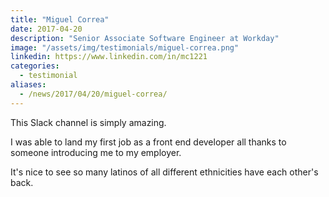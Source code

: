```yaml
---
title: "Miguel Correa"
date: 2017-04-20
description: "Senior Associate Software Engineer at Workday"
image: "/assets/img/testimonials/miguel-correa.png"
linkedin: https://www.linkedin.com/in/mc1221
categories:
  - testimonial
aliases:
  - /news/2017/04/20/miguel-correa/
---
```


This Slack channel is simply amazing.

I was able to land my first job as a front end developer all thanks to someone introducing me to my employer.

It's nice to see so many latinos of all different ethnicities have each other's back.
